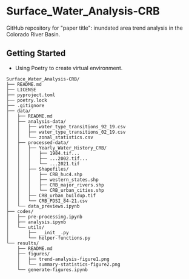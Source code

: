 # Surface_Water_Analysis-CRB
GitHub repository for "paper title": inundated area trend analysis in the Colorado River Basin. 

## Getting Started
- Using Poetry to create virtual environment. 

``` 
Surface_Water_Analysis-CRB/
├── README.md
├── LICENSE 
├── pyproject.toml 
├── poetry.lock
├── .gitignore
├── data/
│   ├── README.md
│   ├── analysis-data/
│	│	├── water_type_transitions_92_19.csv  
│	│	├── water_type_transitions_02_19.csv  
│   │   └── zonal_statistics.csv
│   ├── processed-data/
│   │	├── Yearly_Water_History_CRB/
│	│	│	├── 1984.tif...
│	│	│	├── ...2002.tif...
│   │   │   └── ...2021.tif
│	│	├── Shapefiles/
│	│	│   ├── CRB_huc4.shp
│	│	│	├── western_states.shp
│	│	│	├── CRB_major_rivers.shp
│   │   │   └── CRB_urban_cities.shp
│	│	├── CRB_urban_buildup.tif
│   │   └── CRB_PDSI_84-21.csv
│   └── data_previews.ipynb
├── codes/
│   ├── pre-processing.ipynb
│   ├── analysis.ipynb
│   └── utils/
│	    ├── __init__.py
│       └── helper-functions.py
└── results/
    ├── README.md
    ├── figures/
    │   ├── trend-analysis-figure1.png
    │   └── summary-statistics-figure2.png
    └── generate-figures.ipynb 